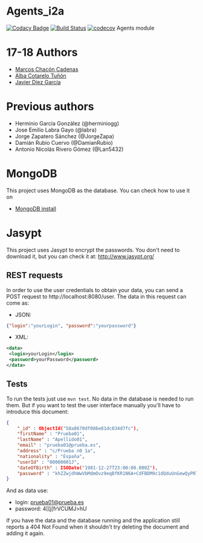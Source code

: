 # Agents_i2a
[![Codacy Badge](https://api.codacy.com/project/badge/Grade/0a5332a696ea4b06aa9f43a39f3f21f0)](https://www.codacy.com/app/jelabra/agents_i2a?utm_source=github.com&amp;utm_medium=referral&amp;utm_content=Arquisoft/agents_i2a&amp;utm_campaign=Badge_Grade)
[![Build Status](https://travis-ci.org/Arquisoft/Agents_i2a.svg?branch=master)](https://travis-ci.org/Arquisoft/Agents_i2a)
[![codecov](https://codecov.io/gh/Arquisoft/agents_i2a/branch/master/graph/badge.svg)](https://codecov.io/gh/Arquisoft/Agents_i2a)
Agents module

# 17-18 Authors
- [Marcos Chacón Cadenas](https://github.com/chacon11)
- [Alba Cotarelo Tuñón](https://github.com/albacotarelo)
- [Javier Díez García](https://github.com/javicodema)

# Previous authors
- Herminio García González (@herminiogg)
- Jose Emilio Labra Gayo (@labra)
- Jorge Zapatero Sánchez (@JorgeZapa)
- Damián Rubio Cuervo (@DamianRubio)
- Antonio Nicolás Rivero Gómez (@Lan5432)

# MongoDB
This project uses MongoDB as the database. You can check how to use it on
 - [MongoDB install](https://github.com/Arquisoft/participants_i2b/wiki/MongoDB)

# Jasypt
This project uses Jasypt to encrypt the passwords. You don't need to download it, but you can check it at: http://www.jasypt.org/
 
## REST requests
In order to use the user credentials to obtain your data, you can send a POST request to http://localhost:8080/user. The
data in this request can come as:
 - JSON:
```json
{"login":"yourLogin", "password":"yourpassword"}
```

- XML:
```xml
<data>
 <login>yourLogin</login>
 <password>yourPassword</password>
</data>
```

## Tests
To run the tests just use `mvn test`. No data in the database is needed to run them. But if you want to test the
user interface manually you'll have to introduce this document:

```json
{
    "_id" : ObjectId("58a8670df086e81dc034d7fc"),
    "firstName" : "Prueba01",
    "lastName" : "Apellido01",
    "email" : "prueba01@prueba.es",
    "address" : "c/Prueba n0 1a",
    "nationality" : "España",
    "userId" : "00000001J",
    "dateOfBirth" : ISODate("1981-12-27T23:00:00.000Z"),
    "password" : "khZZwjdhWwVbMdmOvz9eqBfKR1N6A+CdFBDM9c1dQduUnGewQyPRlBxB4Q6wT7Cq"
}
```

And as data use:
 - login: prueba01@prueba.es
 - password: 4[[j[frVCUMJ>hU

 If you have the data and the database running and the application still reports a 404 Not Found when it shouldn't
 try deleting the document and adding it again.

